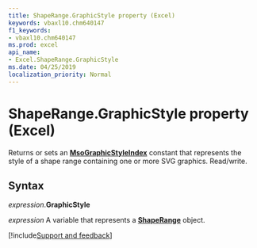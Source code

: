 ```yaml
---
title: ShapeRange.GraphicStyle property (Excel)
keywords: vbaxl10.chm640147
f1_keywords:
- vbaxl10.chm640147
ms.prod: excel
api_name:
- Excel.ShapeRange.GraphicStyle
ms.date: 04/25/2019
localization_priority: Normal
---
```



# ShapeRange.GraphicStyle property (Excel)

Returns or sets an **[MsoGraphicStyleIndex](Office.MsoGraphicStyleIndex.md)** constant that represents the style of a shape range containing one or more SVG graphics. Read/write.


## Syntax

_expression_.**GraphicStyle**

_expression_ A variable that represents a **[ShapeRange](Excel.ShapeRange.md)** object.


[!include[Support and feedback](~/includes/feedback-boilerplate.md)]